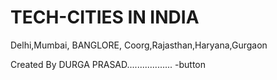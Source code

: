 #  TECH-CITIES IN INDIA
Delhi,Mumbai, BANGLORE, Coorg,Rajasthan,Haryana,Gurgaon

Created By DURGA PRASAD.................. -button